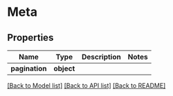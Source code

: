 # Meta

## Properties
Name | Type | Description | Notes
------------ | ------------- | ------------- | -------------
**pagination** | **object** |  | 

[[Back to Model list]](../README.md#documentation-for-models) [[Back to API list]](../README.md#documentation-for-api-endpoints) [[Back to README]](../README.md)


